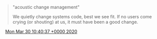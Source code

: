 > "acoustic change management"  
>   
> We quietly change systems code, best we see fit\. If no users come crying \(or shouting\) at us, it must have been a good change\.

<img src="../../media/tweet.ico" width="12" /> [Mon Mar 30 10:40:37 +0000 2020](https://twitter.com/DromerDenker/status/1244575251977117696)